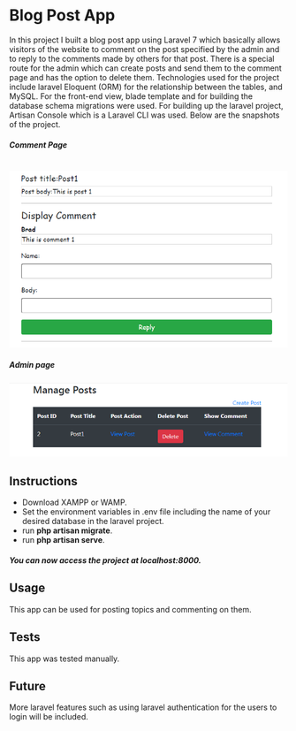 # Blog Post App

In this project I built a blog post app using Laravel 7 which basically allows visitors of the website to comment on the post specified by the admin and to reply to the comments made by others for that post.
There is a special route for the admin which can create posts and send them to the comment page and has the option to delete them. Technologies used for the project include laravel Eloquent (ORM) for the relationship between the tables, and MySQL.
For the front-end view, blade template and for building the database schema migrations were used. For building up the laravel project, Artisan Console which is a Laravel CLI was used.
Below are the snapshots of the project.
##### Comment Page
#
![Blog Post App](Assets/BlogPost2.PNG)
##### Admin page
![Blog Post App](Assets/BlogPost.PNG)

## Instructions

* Download XAMPP or WAMP.
* Set the environment variables in .env file including the name of your desired database in the laravel project.
* run **php artisan migrate**.
* run **php artisan serve**.
##### You can now access the project at localhost:8000.

## Usage
This app can be used for posting topics and commenting on them.

## Tests
This app was tested manually.

## Future
More laravel features such as using laravel authentication for the users to login will be included.